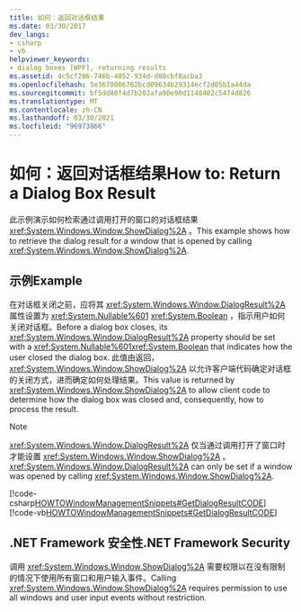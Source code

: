 ```yaml
---
title: 如何：返回对话框结果
ms.date: 03/30/2017
dev_langs:
- csharp
- vb
helpviewer_keywords:
- dialog boxes [WPF], returning results
ms.assetid: 4c5cf286-746b-4052-934d-d80cbf8acba3
ms.openlocfilehash: 5e3670006762bcd09634b29314ecf2d05b1a44da
ms.sourcegitcommit: bf5dd80f4d7b202afa90e90d1148402c5474d826
ms.translationtype: MT
ms.contentlocale: zh-CN
ms.lasthandoff: 03/30/2021
ms.locfileid: "96973866"
---
```

# <a name="how-to-return-a-dialog-box-result"></a><span data-ttu-id="6c89d-102">如何：返回对话框结果</span><span class="sxs-lookup"><span data-stu-id="6c89d-102">How to: Return a Dialog Box Result</span></span>
<span data-ttu-id="6c89d-103">此示例演示如何检索通过调用打开的窗口的对话框结果 <xref:System.Windows.Window.ShowDialog%2A> 。</span><span class="sxs-lookup"><span data-stu-id="6c89d-103">This example shows how to retrieve the dialog result for a window that is opened by calling <xref:System.Windows.Window.ShowDialog%2A>.</span></span>  
  
## <a name="example"></a><span data-ttu-id="6c89d-104">示例</span><span class="sxs-lookup"><span data-stu-id="6c89d-104">Example</span></span>  
 <span data-ttu-id="6c89d-105">在对话框关闭之前，应将其 <xref:System.Windows.Window.DialogResult%2A> 属性设置为 <xref:System.Nullable%601> <xref:System.Boolean> ，指示用户如何关闭对话框。</span><span class="sxs-lookup"><span data-stu-id="6c89d-105">Before a dialog box closes, its <xref:System.Windows.Window.DialogResult%2A> property should be set with a <xref:System.Nullable%601><xref:System.Boolean> that indicates how the user closed the dialog box.</span></span> <span data-ttu-id="6c89d-106">此值由返回， <xref:System.Windows.Window.ShowDialog%2A> 以允许客户端代码确定对话框的关闭方式，进而确定如何处理结果。</span><span class="sxs-lookup"><span data-stu-id="6c89d-106">This value is returned by <xref:System.Windows.Window.ShowDialog%2A> to allow client code to determine how the dialog box was closed and, consequently, how to process the result.</span></span>  
  
> [!NOTE]
> <span data-ttu-id="6c89d-107"><xref:System.Windows.Window.DialogResult%2A> 仅当通过调用打开了窗口时才能设置 <xref:System.Windows.Window.ShowDialog%2A> 。</span><span class="sxs-lookup"><span data-stu-id="6c89d-107"><xref:System.Windows.Window.DialogResult%2A> can only be set if a window was opened by calling <xref:System.Windows.Window.ShowDialog%2A>.</span></span>  
  
 [!code-csharp[HOWTOWindowManagementSnippets#GetDialogResultCODE](~/samples/snippets/csharp/VS_Snippets_Wpf/HOWTOWindowManagementSnippets/CSharp/MainWindow.xaml.cs#getdialogresultcode)]
 [!code-vb[HOWTOWindowManagementSnippets#GetDialogResultCODE](~/samples/snippets/visualbasic/VS_Snippets_Wpf/HOWTOWindowManagementSnippets/visualbasic/mainwindow.xaml.vb#getdialogresultcode)]  
  
## <a name="net-framework-security"></a><span data-ttu-id="6c89d-108">.NET Framework 安全性</span><span class="sxs-lookup"><span data-stu-id="6c89d-108">.NET Framework Security</span></span>  
 <span data-ttu-id="6c89d-109">调用 <xref:System.Windows.Window.ShowDialog%2A> 需要权限以在没有限制的情况下使用所有窗口和用户输入事件。</span><span class="sxs-lookup"><span data-stu-id="6c89d-109">Calling <xref:System.Windows.Window.ShowDialog%2A> requires permission to use all windows and user input events without restriction.</span></span>

